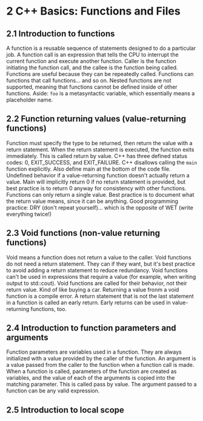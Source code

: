 # 2 C++ Basics: Functions and Files

## 2.1 Introduction to functions
A function is a reusable sequence of statements designed to do a particular job.
A function call is an expression that tells the CPU to interrupt the current function and execute another function. Caller is the function initiating the function call, and the callee is the function being called.
Functions are useful because they can be repeatedly called.
Functions can functions that call functions... and so on.
Nested functions are not supported, meaning that functions cannot be defined inside of other functions.
Aside: `foo` is a metasyntactic variable, which essentially means a placeholder name.

## 2.2 Function returning values (value-returning functions)
Function must specify the type to be returned, then return the value with a return statement. When the return statement is executed, the function exits immediately. This is called return by value.
C++ has three defined status codes: 0, EXIT_SUCCESS, and EXIT_FAILURE.
C++ disallows calling the `main` function explicitly. Also define main at the bottom of the code file.
Undefined behavior if a value-returning function doesn't actually return a value.
Main will implicitly return 0 if no return statement is provided, but best practice is to return 0 anyway for consistency with other functions.
Functions can only return a single value.
Best practice is to document what the return value means, since it can be anything.
Good programming practice: DRY (don't repeat yourself)... which is the opposite of WET (write everything twice!)

## 2.3 Void functions (non-value returning functions)
Void means a function does not return a value to the caller.
Void functions do not need a return statement. They can if they want, but it's best practice to avoid adding a return statement to reduce redundancy.
Void functions can't be used in expressions that require a value (for example, when writing output to std::cout).
Void functions are called for their behavior, not their return value. Kind of like buying a car.
Returning a value fronm a void function is a compile error.
A return statement that is not the last statement in a function is called an early return. Early returns can be used in value-returning functions, too.

## 2.4 Introduction to function parameters and arguments
Function parameters are variables used in a function. They are always initialized with a value provided by the caller of the function.
An argument is a value passed from the caller to the function when a function call is made.
When a function is called, parameters of the function are created as variables, and the value of each of the arguments is copied into the matching parameter. This is called pass by value.
The argument passed to a function can be any valid expression.

## 2.5 Introduction to local scope